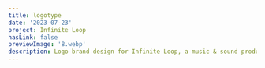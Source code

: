 ```yaml
---
title: logotype
date: '2023-07-23'
project: Infinite Loop
hasLink: false
previewImage: '8.webp'
description: Logo brand design for Infinite Loop, a music & sound production company.
---
```

